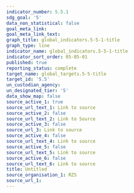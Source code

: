 ```yaml
---
indicator_number: 5.5.1
sdg_goal: '5'
data_non_statistical: false
goal_meta_link: 
goal_meta_link_text: 
graph_title: global_indicators.5-5-1-title
graph_type: line
indicator_name: global_indicators.5-5-1-title
indicator_sort_order: 05-05-01
published: true
reporting_status: complete
target_name: global_targets.5-5-title
target_id: '5.5'
un_custodian_agency:
un_designated_tier: '5'
data_show_map: false
source_active_1: true
source_url_text_1: Link to source
source_active_2: false
source_url_text_2: Link to Source
source_active_3: false
source_url_3: Link to source
source_active_4: false
source_url_text_4: Link to source
source_active_5: false
source_url_text_5: Link to source
source_active_6: false
source_url_text_6: Link to source
title: Untitled
source_organisation_1: RZS 
source_url_1: 
---
```


